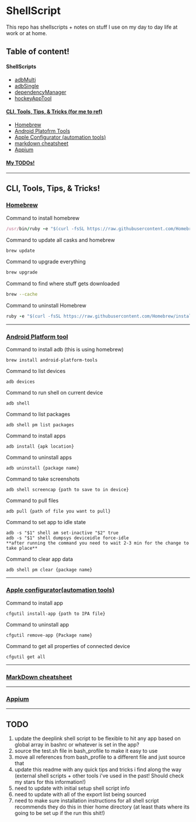 # ShellScript
This repo has shellscripts + notes on stuff I use on my day to day life at work or at home.

## Table of content!
#### ShellScripts
- [adbMulti](/adbMulti)
- [adbSingle](/adbSingle)
- [dependencyManager](/dependencyManager)
- [hockeyAppTool](/hockey)

#### [CLI, Tools, Tips, & Tricks (for me to ref)](#cli-tools-tips--tricks)
- [Homebrew](#homebrew)
- [Android Platofrm Tools](#android-platform-tool)
- [Apple Configurator (automation tools)](#apple-configuratorautomation-tools)
- [markdown cheatsheet](#markdown-cheatsheet)
- [Appium](#appium)

#### [My TODOs!](#todo)

---

## CLI, Tools, Tips, & Tricks!

### [Homebrew](https://brew.sh/)

Command to install homebrew
```ruby
/usr/bin/ruby -e "$(curl -fsSL https://raw.githubusercontent.com/Homebrew/install/master/install)"
```

Command to update all casks and homebrew
```bash
brew update
```

Command to upgrade everything
```bash
brew upgrade 
```

Command to find where stuff gets downloaded
```bash
brew --cache
```

Command to uninstall Homebrew
```ruby
ruby -e "$(curl -fsSL https://raw.githubusercontent.com/Homebrew/install/master/uninstall)"
```

---

### [Android Platform tool](https://developer.android.com/studio/releases/platform-tools.html)

Command to install adb (this is using homebrew)
```shell
brew install android-platform-tools
```

Command to list devices
```shell
adb devices
```

Command to run shell on current device
```shell
adb shell
```

Command to list packages
```shell
adb shell pm list packages
```

Command to install apps
```shell
adb install {apk location}
```

Command to uninstall apps
```shell
adb uninstall {package name}
```

Command to take screenshots
```shell
adb shell screencap {path to save to in device}
```

Command to pull files
```shell
adb pull {path of file you want to pull}
```

Command to set app to idle state
```shell
adb -s "$1" shell am set-inactive "$2" true
adb -s "$1" shell dumpsys deviceidle force-idle
**after running the command you need to wait 2-3 min for the change to take place**
```

Command to clear app data
```shell
adb shell pm clear {package name}
```

---

### [Apple configurator(automation tools)](https://itunes.apple.com/us/app/apple-configurator-2/id1037126344?mt=12)

Command to install app
```shell
cfgutil install-app {path to IPA file}
```

Command to uninstall app
```shell
cfgutil remove-app {Package name}
```

Command to get all properties of connected device 
```shell
cfgutil get all
```

---

### [MarkDown cheatsheet](https://github.com/adam-p/markdown-here/wiki/Markdown-Cheatsheet#hr)

---

### [Appium](http://appium.io/)

---

## TODO
1. update the deeplink shell script to be flexible to hit any app based on global array in bashrc or whatever is set in the app?
2. source the test.sh file in bash_profile to make it easy to use
3. move all references from bash_profile to a different file and just source that
4. update this readme with any quick tips and tricks i find along the way (external shell scripts + other tools i've used in the past! Should check my stars for this information!) 
5. need to update with initial setup shell script info
6. need to update with all of the export list being sourced
7. need to make sure installation instructions for all shell script recommends they do this in thier home directory (at least thats where its going to be set up if the run this shit!)